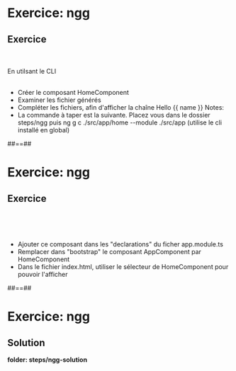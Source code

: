 <!-- .slide: class="exercice" -->
# Exercice: ngg
## Exercice
<br><br>
En utilsant le CLI <br><br>
- Créer le composant HomeComponent
- Examiner les fichier générés
- Compléter les fichiers, afin d'afficher la chaîne Hello {{ name }}
Notes:
- La commande à taper est la suivante. Placez vous dans le dossier steps/ngg puis ng g c ./src/app/home --module ./src/app (utilise le cli installé en global)

##==##

<!-- .slide: class="exercice" -->
# Exercice: ngg
## Exercice
<br><br><br>

- Ajouter ce composant dans les "declarations" du ficher app.module.ts
- Remplacer dans "bootstrap" le composant AppComponent par HomeComponent
- Dans le fichier index.html, utiliser le sélecteur de HomeComponent pour pouvoir l'afficher

##==##

<!-- .slide: class="exercice full-center" -->
# Exercice: ngg
## Solution

<b>folder: steps/ngg-solution</b>
